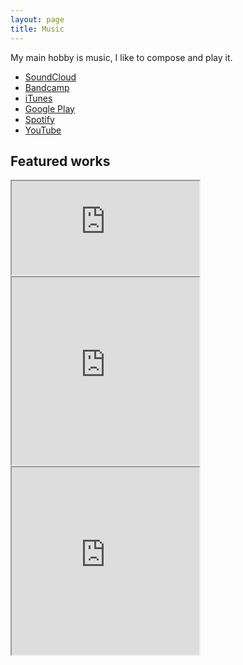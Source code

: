 ```yaml
---
layout: page
title: Music
---
```


My main hobby is music, I like to compose and play it.

- [SoundCloud](https://soundcloud.com/sugem)
- [Bandcamp](https://megus.bandcamp.com)
- [iTunes](https://itunes.apple.com/artist/megus/1330029789)
- [Google Play](https://play.google.com/store/music/artist/Megus?id=Aqrwqo4haxjadwig4mfmm4a76mq)
- [Spotify](https://open.spotify.com/artist/621tAZgSVWnf2CjwVLW5cR)
- [YouTube](https://www.youtube.com/user/megussugem)

## Featured works

<iframe src="https://www.youtube.com/embed/V0AnwCmV-M0" allow="accelerometer; autoplay; encrypted-media; gyroscope; picture-in-picture" allowfullscreen></iframe>

<iframe style="height: 300px;" scrolling="no" allow="autoplay" src="https://w.soundcloud.com/player/?url=https%3A//api.soundcloud.com/tracks/367175294&color=%23ff5500&auto_play=false&hide_related=false&show_comments=true&show_user=true&show_reposts=false&show_teaser=true&visual=true"></iframe>

<iframe style="height: 300px;"  scrolling="no" allow="autoplay" src="https://w.soundcloud.com/player/?url=https%3A//api.soundcloud.com/tracks/346017391&color=%23ff5500&auto_play=false&hide_related=false&show_comments=true&show_user=true&show_reposts=false&show_teaser=true&visual=true"></iframe>

